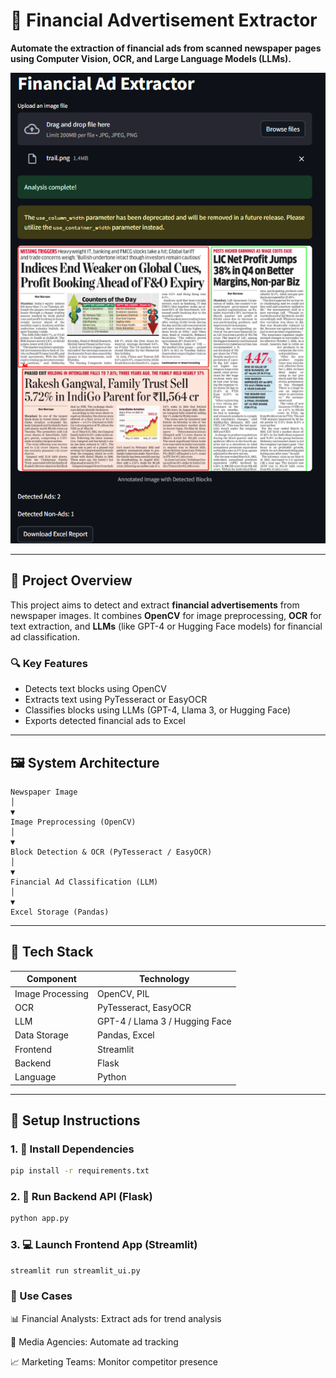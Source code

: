 # 📰 Financial Advertisement Extractor

**Automate the extraction of financial ads from scanned newspaper pages using Computer Vision, OCR, and Large Language Models (LLMs).**

![App Screenshot](ss.png)

---

## 🚀 Project Overview

This project aims to detect and extract **financial advertisements** from newspaper images. It combines **OpenCV** for image preprocessing, **OCR** for text extraction, and **LLMs** (like GPT-4 or Hugging Face models) for financial ad classification.

### 🔍 Key Features

- Detects text blocks using OpenCV
- Extracts text using PyTesseract or EasyOCR
- Classifies blocks using LLMs (GPT-4, Llama 3, or Hugging Face)
- Exports detected financial ads to Excel

---
## 🖼️ System Architecture
```
Newspaper Image
│
▼
Image Preprocessing (OpenCV)
│
▼
Block Detection & OCR (PyTesseract / EasyOCR)
│
▼
Financial Ad Classification (LLM)
│
▼
Excel Storage (Pandas)
```

---

## 🧪 Tech Stack

| Component        | Technology                     |
|------------------|---------------------------------|
| Image Processing | OpenCV, PIL                     |
| OCR              | PyTesseract, EasyOCR            |
| LLM              | GPT-4 / Llama 3 / Hugging Face  |
| Data Storage     | Pandas, Excel                   |
| Frontend         | Streamlit                       |
| Backend          | Flask                           |
| Language         | Python                          |

---

## 🧰 Setup Instructions

### 1. 🐍 Install Dependencies

```bash
pip install -r requirements.txt
 ````

### 2. 🚦 Run Backend API (Flask)

```bash
python app.py
 ````

### 3. 💻 Launch Frontend App (Streamlit)

```bash
streamlit run streamlit_ui.py
 ````
### 📌 Use Cases
📊 Financial Analysts: Extract ads for trend analysis

📰 Media Agencies: Automate ad tracking

📈 Marketing Teams: Monitor competitor presence


